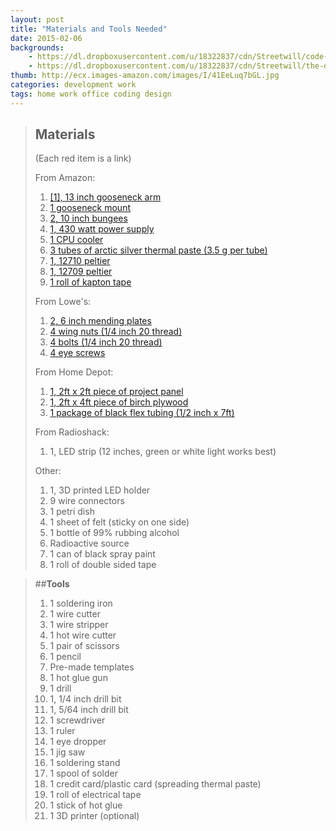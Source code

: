 ```yaml
---
layout: post
title: "Materials and Tools Needed"
date: 2015-02-06
backgrounds:
    - https://dl.dropboxusercontent.com/u/18322837/cdn/Streetwill/code-screen.jpg
    - https://dl.dropboxusercontent.com/u/18322837/cdn/Streetwill/the-desk.jpg
thumb: http://ecx.images-amazon.com/images/I/41EeLuq7bGL.jpg
categories: development work
tags: home work office coding design
---
```


> ## **Materials**
>(Each red item is a link)
>
>From Amazon:
>
>1. [[1], 13 inch gooseneck arm](http://www.amazon.com/Stage-Microphone-Gooseneck-Black-13-inch/dp/B00080LUJW/ref=pd_bxgy_267_img_y)
>2. [1 gooseneck mount](http://www.amazon.com/Stage-Microphone-Table-Mount-Black/dp/B0002XKYXI/ref=pd_sim_sbs_263_4?ie=UTF8&refRID=1HYM3R44ZJEZTDVE3E4B)
>3. [2, 10 inch bungees](http://www.amazon.com/Highland-9050100-Mini-Bungee-Cord/dp/B0002MABXM/ref=sr_1_2?ie=UTF8&qid=1434054501&sr=8-2&keywords=highland+mini+bungee+cord)
>4. [1, 430 watt power supply](http://www.amazon.com/EVGA-80PLUS-Certified-ATX12V-100-W1-0430-KR/dp/B00H33SDR4)
>5. [1 CPU cooler](http://www.amazon.com/Cooler-Master-Hyper-D92-Accelerated/dp/B00NXLYE4G/ref=sr_1_1?ie=UTF8&qid=1434114761&sr=8-1&keywords=Hyper+D92&pebp=1434118558686&perid=2D196C5BB57E49948B87)
>6. [3 tubes of arctic silver thermal paste (3.5 g per tube)](http://www.amazon.com/Arctic-Silver-Thermal-Compound-Grams/dp/B000OGX5AM/ref=sr_1_1?ie=UTF8&qid=1435084621&sr=8-1&keywords=arctic+silver+thermal+paste&pebp=1435084630049&perid=0Q4TMM3XMTVZX9WDYX9M)
>7. [1, 12710 peltier](http://www.amazon.com/TEC1-12710-Thermoelectric-Cooler-Peltier-Plate/dp/B00ATWGN9G/ref=sr_1_2?ie=UTF8&qid=1435084739&sr=8-2&keywords=12710+peltier&pebp=1435084773539&perid=063S4VZF7NRGS1FBK1J0)
>8. [1, 12709 peltier](http://www.amazon.com/Yorktek-Tec1-12709-Thermoelectric-Peltier-138wmax/dp/B007ZKKYZO/ref=sr_1_4?ie=UTF8&qid=1435084878&sr=8-4&keywords=12709+peltier)
>9. [1 roll of kapton tape](http://www.amazon.com/Mil-Kapton-Tape-Polyimide-Yds/dp/B006ROR6JQ/ref=sr_1_3?ie=UTF8&qid=1435085718&sr=8-3&keywords=kapton+tape)
>
>From Lowe's:
>
>1. [2, 6 inch mending plates](http://www.lowes.com/pd_64735-1277-220285_0Z2z8vi__?productId=3429136&pl=1&Ntt=hardware+6+inch)
>2. [4 wing nuts (1/4 inch 20 thread)](http://www.lowes.com/pd_136135-37672-882028___?productId=3012213&pl=1&Ntt=wing+nut+008236724196)
>3. [4 bolts (1/4 inch 20 thread)](http://www.lowes.com/pd_59060-37672-240051_0Z2z8vh__?productId=3058311&pl=1&Ntt=4.5+inch+bolt+1%2F4+20+thread+carriage)
>4. [4 eye screws](http://www.lowes.com/pd_58393-37672-605299___?productId=4651509&pl=1&Ntt=58393)
>
>From Home Depot:
>
>1. [1, 2ft x 2ft piece of project panel](http://www.homedepot.com/p/Project-Panels-2-ft-x-2-ft-Project-Panel-PP1/203553730)
>2. [1, 2ft x 4ft piece of birch plywood](http://www.homedepot.com/p/Project-Panels-1-2-in-x-2-ft-x-4-ft-Birch-Plywood-1503304/205710748)
>3. [1 package of black flex tubing (1/2 inch x 7ft)](http://www.homedepot.com/p/Gardner-Bender-Flex-Tubing-1-2-FLX-5007T/202905454)
>
>From Radioshack:
>
>1. 1, LED strip (12 inches, green or white light works best)
>
>Other:
>
>1. 1, 3D printed LED holder
>2. 9 wire connectors
>3. 1 petri dish
>4. 1 sheet of felt (sticky on one side)
>5. 1 bottle of 99% rubbing alcohol
>6. Radioactive source
>7. 1 can of black spray paint
>8. 1 roll of double sided tape

>##**Tools**
>
>1. 1 soldering iron
>2. 1 wire cutter
>3. 1 wire stripper
>4. 1 hot wire cutter
>5. 1 pair of scissors
>6. 1 pencil
>7. Pre-made templates
>8. 1 hot glue gun
>9. 1 drill
>10. 1, 1/4 inch drill bit
>11. 1, 5/64 inch drill bit
>12. 1 screwdriver
>13. 1 ruler
>14. 1 eye dropper
>15. 1 jig saw
>16. 1 soldering stand
>17. 1 spool of solder
>18. 1 credit card/plastic card (spreading thermal paste)
>19. 1 roll of electrical tape
>20. 1 stick of hot glue
>21. 1 3D printer (optional)

